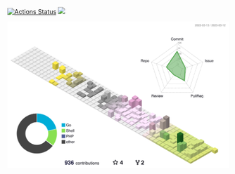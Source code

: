 [![Actions Status](https://github.com/mouismail/mouismail/workflows/mouismail-stats/badge.svg)](https://github.com/mouismail/mouismail)
![](https://visitor-badge.glitch.me/badge?page_id=mouismail.mouismail)

<!-- Joined Github **1** years ago.

Since then I pushed **360** commits, opened **183** issues, submitted **81** pull requests, received **4** stars across **11** personal projects and contributed to **54** public repositories.
 -->
<!-- Most used languages across my projects: -->

<!-- ![Shell](https://img.shields.io/static/v1?style=flat-square&label=%E2%A0%80&color=555&labelColor=%2389e051&message=Shell%EF%B8%B149.1%25)
![Python](https://img.shields.io/static/v1?style=flat-square&label=%E2%A0%80&color=555&labelColor=%233572A5&message=Python%EF%B8%B124.3%25)
![Go](https://img.shields.io/static/v1?style=flat-square&label=%E2%A0%80&color=555&labelColor=%2300ADD8&message=Go%EF%B8%B118.3%25)
![Dockerfile](https://img.shields.io/static/v1?style=flat-square&label=%E2%A0%80&color=555&labelColor=%23384d54&message=Dockerfile%EF%B8%B14.7%25)
![CSS](https://img.shields.io/static/v1?style=flat-square&label=%E2%A0%80&color=555&labelColor=%23563d7c&message=CSS%EF%B8%B11.5%25)
![HTML](https://img.shields.io/static/v1?style=flat-square&label=%E2%A0%80&color=555&labelColor=%23e34c26&message=HTML%EF%B8%B11%25)
![Makefile](https://img.shields.io/static/v1?style=flat-square&label=%E2%A0%80&color=555&labelColor=%23427819&message=Makefile%EF%B8%B10.8%25)
 -->
<div align="center">

<!-- [![GitHub Streak](https://streak-stats.demolab.com?user=mouismail&theme=darcula&hide_border=true&mode=weekly)](https://git.io/streak-stats) -->

</div>
<div align="center">
 
![](./profile-3d-contrib/profile-south-season-animate.svg)
 </div>
